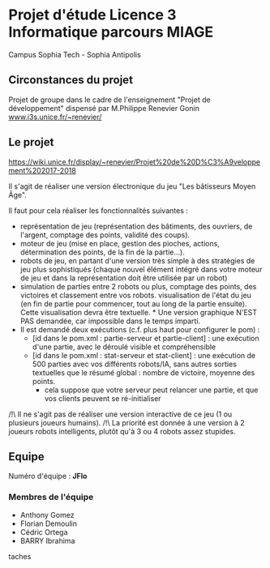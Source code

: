 # Projet d'étude Licence 3 Informatique parcours MIAGE
Campus Sophia Tech - Sophia Antipolis

## Circonstances du projet

Projet de groupe dans le cadre de l'enseignement "Projet de développement" dispensé par M.Philippe Renevier Gonin www.i3s.unice.fr/~renevier/

## Le projet

https://wiki.unice.fr/display/~renevier/Projet%20de%20D%C3%A9veloppement%202017-2018

Il s'agit de réaliser une version électronique du jeu "Les bâtisseurs Moyen Âge".

Il faut pour cela réaliser les fonctionnalités suivantes :
* représentation de jeu (représentation des bâtiments, des ouvriers, de l'argent, comptage des points, validité des coups).
* moteur de jeu (mise en place, gestion des pioches, actions, détermination des points, de la fin de la partie...).
* robots de jeu, en partant d'une version très simple à des stratégies de jeu plus sophistiqués (chaque nouvel élément intégré dans votre moteur de jeu et dans la représentation doit être utilisée par un robot)
* simulation de parties entre 2 robots ou plus, comptage des points, des victoires et classement entre vos robots.
visualisation de l'état du jeu (en fin de partie pour commencer, tout au long de la partie ensuite). Cette visualisation devra être textuelle. * Une version graphique N'EST PAS demandée, car impossible dans le temps imparti.
* Il est demandé deux exécutions (c.f. plus haut pour configurer le pom) : 
    * [id dans le pom.xml : partie-serveur et partie-client] : une exécution  d'une partie, avec le déroulé visible et compréhensible
    * [id dans le pom.xml : stat-serveur et stat-client] : une exécution de 500 parties avec vos différents robots/IA, sans autres sorties textuelles que le résumé global : nombre de victoire, moyenne des points.
        * cela suppose que votre serveur peut relancer une partie, et que vos clients peuvent se ré-initialiser
        
/!\ Il ne s'agit pas de réaliser une version interactive de ce jeu (1 ou plusieurs joueurs humains).
/!\ La priorité est donnée à une version à 2 joueurs robots intelligents, plutôt qu'à 3 ou 4 robots assez stupides.

## Equipe

Numéro d'équipe : **JFlo**

### Membres de l'équipe

* Anthony Gomez
* Florian Demoulin
* Cédric Ortega
* BARRY Ibrahima


taches

